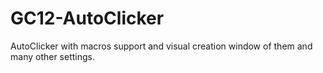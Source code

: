 # GC12-AutoClicker
AutoClicker with macros support and visual creation window of them and many other settings.
